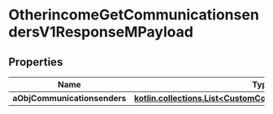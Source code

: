 
# OtherincomeGetCommunicationsendersV1ResponseMPayload

## Properties
| Name | Type | Description | Notes |
| ------------ | ------------- | ------------- | ------------- |
| **aObjCommunicationsenders** | [**kotlin.collections.List&lt;CustomCommunicationsenderResponse&gt;**](CustomCommunicationsenderResponse.md) |  |  |



